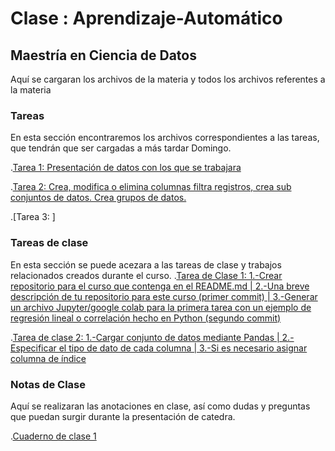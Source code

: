 # Clase : Aprendizaje-Automático
## Maestría en Ciencia de Datos
Aquí se cargaran los archivos de la materia y todos los archivos referentes a la materia

### Tareas
En esta sección encontraremos los archivos correspondientes a las tareas, que tendrán que ser cargadas a más tardar Domingo.

.[Tarea 1: Presentación de datos con los que se trabajara](https://colab.research.google.com/drive/1oeGiGx0xcekc2Mz0lXzfDDChk65Sp1_5?usp=sharing)

.[Tarea 2: Crea, modifica o elimina columnas filtra registros, crea sub conjuntos de datos. Crea grupos de datos.](Tareas/tarea1%20y%202.ipynb)

.[Tarea 3: ]

### Tareas de clase
En esta sección se puede acezara a las tareas de clase y trabajos relacionados creados durante el curso.
.[Tarea de Clase 1: 1.-Crear repositorio para el curso que contenga en el README.md | 2.-Una breve descripción de tu repositorio para este curso (primer commit) | 3.-Generar un archivo Jupyter/google colab para la primera tarea con un ejemplo de regresión lineal o correlación hecho en Python (segundo commit)](https://github.com/JuanJT117/Clase-de-aprendizaje-automatico)

.[Tarea de clase 2: 1.-Cargar conjunto de datos mediante Pandas | 2.-Especificar el tipo de dato de cada columna | 3.-Si es necesario asignar columna de índice](Tareas%20en%20clase/clase_2_16_01_23.ipynb)

### Notas de Clase
Aquí se realizaran las anotaciones en clase, así como dudas y preguntas que puedan surgir durante la presentación de catedra.

.[Cuaderno de clase 1](https://github.com/JuanJT117/Clase-de-aprendizaje-automatico/blob/ffebd6107df46d11cf08a9f7425c4162a975e178/clases/build/apuntes%20de%20clase%20Aprendizaje%20Automatico.pdf)
